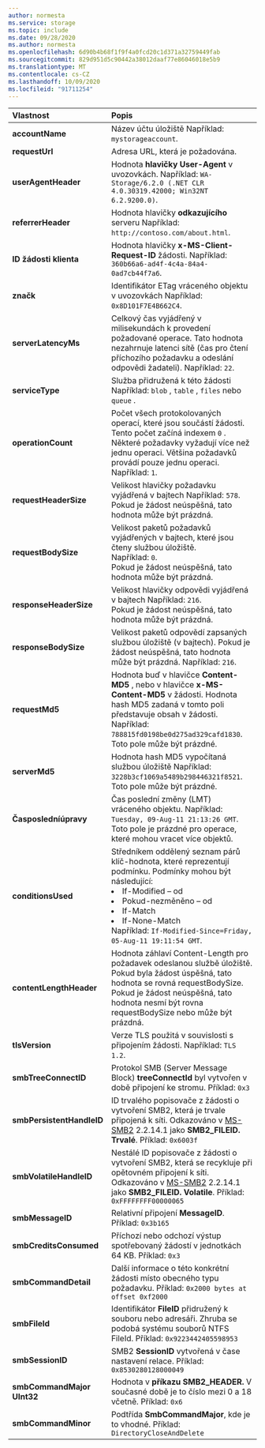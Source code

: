 ```yaml
---
author: normesta
ms.service: storage
ms.topic: include
ms.date: 09/28/2020
ms.author: normesta
ms.openlocfilehash: 6d90b4b68f1f9f4a0fcd20c1d371a32759449fab
ms.sourcegitcommit: 829d951d5c90442a38012daaf77e86046018e5b9
ms.translationtype: MT
ms.contentlocale: cs-CZ
ms.lasthandoff: 10/09/2020
ms.locfileid: "91711254"
---
```

| Vlastnost | Popis |
|:--- |:---|
|**accountName** | Název účtu úložiště Například: `mystorageaccount`.  |
|**requestUrl** | Adresa URL, která je požadována. |
|**userAgentHeader** | Hodnota **hlavičky User-Agent** v uvozovkách. Například: `WA-Storage/6.2.0 (.NET CLR 4.0.30319.42000; Win32NT 6.2.9200.0)`.|
|**referrerHeader** | Hodnota hlavičky **odkazujícího** serveru Například: `http://contoso.com/about.html`.|
|**ID žádosti klienta** | Hodnota hlavičky **x-MS-Client-Request-ID** žádosti. Například: `360b66a6-ad4f-4c4a-84a4-0ad7cb44f7a6`. |
|**značk** | Identifikátor ETag vráceného objektu v uvozovkách Například: `0x8D101F7E4B662C4`.  |
|**serverLatencyMs** | Celkový čas vyjádřený v milisekundách k provedení požadované operace. Tato hodnota nezahrnuje latenci sítě (čas pro čtení příchozího požadavku a odeslání odpovědi žadateli). Například: `22`. |
|**serviceType** | Služba přidružená k této žádosti Například: `blob` , `table` , `files` nebo `queue` . |
|**operationCount** | Počet všech protokolovaných operací, které jsou součástí žádosti. Tento počet začíná indexem `0` . Některé požadavky vyžadují více než jednu operaci. Většina požadavků provádí pouze jednu operaci. Například: `1`. |
|**requestHeaderSize** | Velikost hlavičky požadavku vyjádřená v bajtech Například: `578`. <br>Pokud je žádost neúspěšná, tato hodnota může být prázdná. |
|**requestBodySize** | Velikost paketů požadavků vyjádřených v bajtech, které jsou čteny službou úložiště. <br> Například: `0`. <br>Pokud je žádost neúspěšná, tato hodnota může být prázdná.  |
|**responseHeaderSize** | Velikost hlavičky odpovědi vyjádřená v bajtech Například: `216`. <br>Pokud je žádost neúspěšná, tato hodnota může být prázdná.  |
|**responseBodySize** | Velikost paketů odpovědí zapsaných službou úložiště (v bajtech). Pokud je žádost neúspěšná, tato hodnota může být prázdná. Například: `216`.  |
|**requestMd5** | Hodnota buď v hlavičce **Content-MD5** , nebo v hlavičce **x-MS-Content-MD5** v žádosti. Hodnota hash MD5 zadaná v tomto poli představuje obsah v žádosti. Například: `788815fd0198be0d275ad329cafd1830`. <br>Toto pole může být prázdné.  |
|**serverMd5** | Hodnota hash MD5 vypočítaná službou úložiště Například: `3228b3cf1069a5489b298446321f8521`. <br>Toto pole může být prázdné.  |
|**Časposledníúpravy** | Čas poslední změny (LMT) vráceného objektu.  Například: `Tuesday, 09-Aug-11 21:13:26 GMT`. <br>Toto pole je prázdné pro operace, které mohou vracet více objektů. |
|**conditionsUsed** | Středníkem oddělený seznam párů klíč-hodnota, které reprezentují podmínku. Podmínky mohou být následující: <li> If-Modified – od <li> Pokud-nezměněno – od <li> If-Match <li> If-None-Match  <br> Například: `If-Modified-Since=Friday, 05-Aug-11 19:11:54 GMT`. |
|**contentLengthHeader** | Hodnota záhlaví Content-Length pro požadavek odeslanou službě úložiště. Pokud byla žádost úspěšná, tato hodnota se rovná requestBodySize. Pokud je žádost neúspěšná, tato hodnota nesmí být rovna requestBodySize nebo může být prázdná. |
|**tlsVersion** | Verze TLS použitá v souvislosti s připojením žádosti. Například: `TLS 1.2`. |
|**smbTreeConnectID** | Protokol SMB (Server Message Block) **treeConnectId** byl vytvořen v době připojení ke stromu. Příklad: `0x3` |
|**smbPersistentHandleID** | ID trvalého popisovače z žádosti o vytvoření SMB2, která je trvale připojená k síti.  Odkazováno v [MS-SMB2](https://docs.microsoft.com/openspecs/windows_protocols/ms-smb2/f1d9b40d-e335-45fc-9d0b-199a31ede4c3) 2.2.14.1 jako **SMB2_FILEID. Trvalé**. Příklad: `0x6003f` |
|**smbVolatileHandleID** | Nestálé ID popisovače z žádosti o vytvoření SMB2, která se recykluje při opětovném připojení k síti.  Odkazováno v [MS-SMB2](https://docs.microsoft.com/openspecs/windows_protocols/ms-smb2/f1d9b40d-e335-45fc-9d0b-199a31ede4c3) 2.2.14.1 jako **SMB2_FILEID. Volatile**. Příklad: `0xFFFFFFFF00000065` |
|**smbMessageID** | Relativní připojení **MessageID**. Příklad: `0x3b165` |
|**smbCreditsConsumed** | Příchozí nebo odchozí výstup spotřebovaný žádostí v jednotkách 64 KB. Příklad: `0x3` |
|**smbCommandDetail** | Další informace o této konkrétní žádosti místo obecného typu požadavku. Příklad: `0x2000 bytes at offset 0xf2000` |
|**smbFileId** | Identifikátor **FileID** přidružený k souboru nebo adresáři.  Zhruba se podobá systému souborů NTFS FileId. Příklad: `0x9223442405598953` |
|**smbSessionID** | SMB2 **SessionID** vytvořená v čase nastavení relace. Příklad: `0x8530280128000049` |
|**smbCommandMajor UInt32** | Hodnota v **příkazu SMB2_HEADER.** V současné době je to číslo mezi 0 a 18 včetně. Příklad: `0x6` |
|**smbCommandMinor** | Podtřída **SmbCommandMajor**, kde je to vhodné. Příklad: `DirectoryCloseAndDelete` |